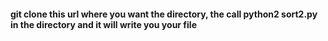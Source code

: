 <h4>git clone this url where you want the directory, the call python2 sort2.py in the directory and it will write you your file</h4>